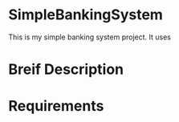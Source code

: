 # SimpleBankingSystem

This is my simple banking system project. It uses


# Breif Description


# Requirements
